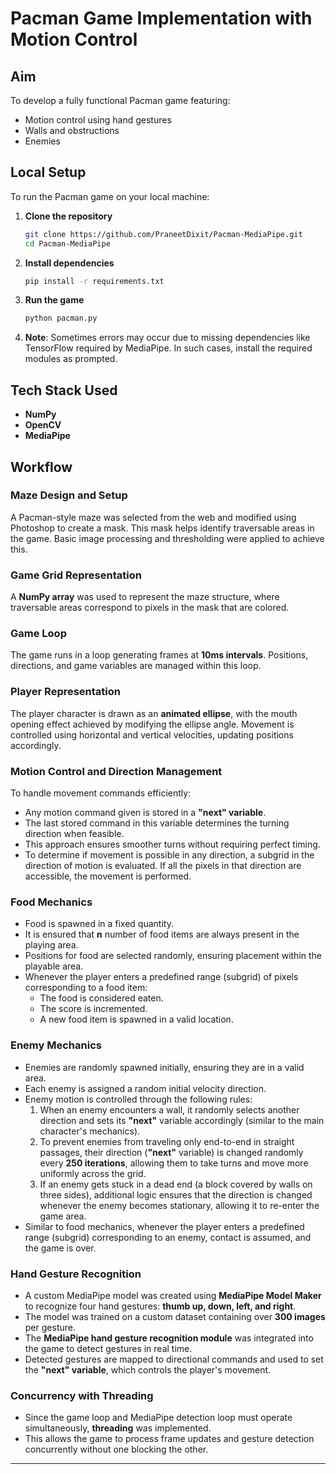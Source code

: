 # Pacman Game Implementation with Motion Control

## Aim

To develop a fully functional Pacman game featuring:

- Motion control using hand gestures
- Walls and obstructions
- Enemies

## Local Setup

To run the Pacman game on your local machine:

1. **Clone the repository**
   ```bash
   git clone https://github.com/PraneetDixit/Pacman-MediaPipe.git
   cd Pacman-MediaPipe
   ```
2. **Install dependencies**
   ```bash
   pip install -r requirements.txt
   ```
3. **Run the game**
   ```bash
   python pacman.py
   ```
4. **Note**: Sometimes errors may occur due to missing dependencies like TensorFlow required by MediaPipe. In such cases, install the required modules as prompted.

## Tech Stack Used

- **NumPy**
- **OpenCV**
- **MediaPipe**

## Workflow

### Maze Design and Setup

A Pacman-style maze was selected from the web and modified using Photoshop to create a mask. This mask helps identify traversable areas in the game. Basic image processing and thresholding were applied to achieve this.

### Game Grid Representation

A **NumPy array** was used to represent the maze structure, where traversable areas correspond to pixels in the mask that are colored.

### Game Loop

The game runs in a loop generating frames at **10ms intervals**. Positions, directions, and game variables are managed within this loop.

### Player Representation

The player character is drawn as an **animated ellipse**, with the mouth opening effect achieved by modifying the ellipse angle. Movement is controlled using horizontal and vertical velocities, updating positions accordingly.

### Motion Control and Direction Management

To handle movement commands efficiently:

- Any motion command given is stored in a **"next" variable**.
- The last stored command in this variable determines the turning direction when feasible.
- This approach ensures smoother turns without requiring perfect timing.
- To determine if movement is possible in any direction, a subgrid in the direction of motion is evaluated. If all the pixels in that direction are accessible, the movement is performed.

### Food Mechanics

- Food is spawned in a fixed quantity.
- It is ensured that **n** number of food items are always present in the playing area.
- Positions for food are selected randomly, ensuring placement within the playable area.
- Whenever the player enters a predefined range (subgrid) of pixels corresponding to a food item:
  - The food is considered eaten.
  - The score is incremented.
  - A new food item is spawned in a valid location.

### Enemy Mechanics

- Enemies are randomly spawned initially, ensuring they are in a valid area.
- Each enemy is assigned a random initial velocity direction.
- Enemy motion is controlled through the following rules:
  1. When an enemy encounters a wall, it randomly selects another direction and sets its **"next"** variable accordingly (similar to the main character's mechanics).
  2. To prevent enemies from traveling only end-to-end in straight passages, their direction (**"next"** variable) is changed randomly every **250 iterations**, allowing them to take turns and move more uniformly across the grid.
  3. If an enemy gets stuck in a dead end (a block covered by walls on three sides), additional logic ensures that the direction is changed whenever the enemy becomes stationary, allowing it to re-enter the game area.
- Similar to food mechanics, whenever the player enters a predefined range (subgrid) corresponding to an enemy, contact is assumed, and the game is over.

### Hand Gesture Recognition

- A custom MediaPipe model was created using **MediaPipe Model Maker** to recognize four hand gestures: **thumb up, down, left, and right**.
- The model was trained on a custom dataset containing over **300 images** per gesture.
- The **MediaPipe hand gesture recognition module** was integrated into the game to detect gestures in real time.
- Detected gestures are mapped to directional commands and used to set the **"next" variable**, which controls the player's movement.

### Concurrency with Threading

- Since the game loop and MediaPipe detection loop must operate simultaneously, **threading** was implemented.
- This allows the game to process frame updates and gesture detection concurrently without one blocking the other.

---